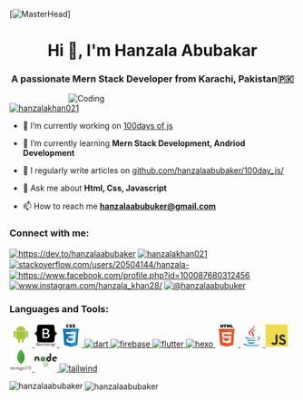 [![MasterHead](https://gifdb.com/images/high/coding-skills-loading-dk68v8z0hevjpuiv.gif)]
<h1 align="center">Hi 👋, I'm Hanzala Abubakar</h1>
<h3 align="center">A passionate Mern Stack Developer from Karachi, Pakistan🇵🇰</h3>
<img align="right" alt="Coding" width="400" src="https://raw.githubusercontent.com/TheDudeThatCode/TheDudeThatCode/master/Assets/Developer.gif">

<p align="left"> 
<a href="https://twitter.com/hanzalakhan021" target="blank">
<img src="https://img.shields.io/twitter/follow/hanzalakhan021?logo=twitter&style=for-the-badge" alt="hanzalakhan021" /></a> </p>

- 🔭 I’m currently working on [100days of js](github.com/hanzalaabubaker/100day_js/)

- 🌱 I’m currently learning **Mern Stack Development, Andriod Development**

- 📝 I regularly write articles on [github.com/hanzalaabubaker/100day_js/](github.com/hanzalaabubaker/100day_js/)

- 💬 Ask me about **Html, Css, Javascript**

- 📫 How to reach me **hanzalaabubuker@gmail.com**

<h3 align="left">Connect with me:</h3>
<p align="left">
<a href="https://dev.to/https://dev.to/hanzalaabubaker" target="blank"><img align="center" src="https://raw.githubusercontent.com/rahuldkjain/github-profile-readme-generator/master/src/images/icons/Social/devto.svg" alt="https://dev.to/hanzalaabubaker" height="30" width="40" /></a>
<a href="https://twitter.com/hanzalakhan021" target="blank"><img align="center" src="https://raw.githubusercontent.com/rahuldkjain/github-profile-readme-generator/master/src/images/icons/Social/twitter.svg" alt="hanzalakhan021" height="30" width="40" /></a>
<a href="https://stackoverflow.com/users/stackoverflow.com/users/20504144/hanzala-" target="blank"><img align="center" src="https://raw.githubusercontent.com/rahuldkjain/github-profile-readme-generator/master/src/images/icons/Social/stack-overflow.svg" alt="stackoverflow.com/users/20504144/hanzala-" height="30" width="40" /></a>
<a href="https://fb.com/https://www.facebook.com/profile.php?id=100087680312456" target="blank"><img align="center" src="https://raw.githubusercontent.com/rahuldkjain/github-profile-readme-generator/master/src/images/icons/Social/facebook.svg" alt="https://www.facebook.com/profile.php?id=100087680312456" height="30" width="40" /></a>
<a href="https://instagram.com/www.instagram.com/hanzala_khan28/" target="blank"><img align="center" src="https://raw.githubusercontent.com/rahuldkjain/github-profile-readme-generator/master/src/images/icons/Social/instagram.svg" alt="www.instagram.com/hanzala_khan28/" height="30" width="40" /></a>
<a href="https://medium.com/@hanzalaabubuker" target="blank"><img align="center" src="https://raw.githubusercontent.com/rahuldkjain/github-profile-readme-generator/master/src/images/icons/Social/medium.svg" alt="@hanzalaabubuker" height="30" width="40" /></a>
</p>

<h3 align="left">Languages and Tools:</h3>
<p align="left"> <a href="https://developer.android.com" target="_blank" rel="noreferrer"> <img src="https://raw.githubusercontent.com/devicons/devicon/master/icons/android/android-original-wordmark.svg" alt="android" width="40" height="40"/> </a> <a href="https://getbootstrap.com" target="_blank" rel="noreferrer"> <img src="https://raw.githubusercontent.com/devicons/devicon/master/icons/bootstrap/bootstrap-plain-wordmark.svg" alt="bootstrap" width="40" height="40"/> </a> <a href="https://www.w3schools.com/css/" target="_blank" rel="noreferrer"> <img src="https://raw.githubusercontent.com/devicons/devicon/master/icons/css3/css3-original-wordmark.svg" alt="css3" width="40" height="40"/> </a> <a href="https://dart.dev" target="_blank" rel="noreferrer"> <img src="https://www.vectorlogo.zone/logos/dartlang/dartlang-icon.svg" alt="dart" width="40" height="40"/> </a> <a href="https://firebase.google.com/" target="_blank" rel="noreferrer"> <img src="https://www.vectorlogo.zone/logos/firebase/firebase-icon.svg" alt="firebase" width="40" height="40"/> </a> <a href="https://flutter.dev" target="_blank" rel="noreferrer"> <img src="https://www.vectorlogo.zone/logos/flutterio/flutterio-icon.svg" alt="flutter" width="40" height="40"/> </a> <a href="hexo.io/" target="_blank" rel="noreferrer"> <img src="https://www.vectorlogo.zone/logos/hexoio/hexoio-icon.svg" alt="hexo" width="40" height="40"/> </a> <a href="https://www.w3.org/html/" target="_blank" rel="noreferrer"> <img src="https://raw.githubusercontent.com/devicons/devicon/master/icons/html5/html5-original-wordmark.svg" alt="html5" width="40" height="40"/> </a> <a href="https://www.java.com" target="_blank" rel="noreferrer"> <img src="https://raw.githubusercontent.com/devicons/devicon/master/icons/java/java-original.svg" alt="java" width="40" height="40"/> </a> <a href="https://developer.mozilla.org/en-US/docs/Web/JavaScript" target="_blank" rel="noreferrer"> <img src="https://raw.githubusercontent.com/devicons/devicon/master/icons/javascript/javascript-original.svg" alt="javascript" width="40" height="40"/> </a> <a href="https://www.mongodb.com/" target="_blank" rel="noreferrer"> <img src="https://raw.githubusercontent.com/devicons/devicon/master/icons/mongodb/mongodb-original-wordmark.svg" alt="mongodb" width="40" height="40"/> </a> <a href="https://nodejs.org" target="_blank" rel="noreferrer"> <img src="https://raw.githubusercontent.com/devicons/devicon/master/icons/nodejs/nodejs-original-wordmark.svg" alt="nodejs" width="40" height="40"/> </a> <a href="https://tailwindcss.com/" target="_blank" rel="noreferrer"> <img src="https://www.vectorlogo.zone/logos/tailwindcss/tailwindcss-icon.svg" alt="tailwind" width="40" height="40"/> </a> </p>

<p><img align="left" src="https://github-readme-stats.vercel.app/api/top-langs?username=hanzalaabubaker&show_icons=true&locale=en&layout=compact" alt="hanzalaabubaker" /></p>

<p>&nbsp;<img align="center" src="https://github-readme-stats.vercel.app/api?username=hanzalaabubaker&show_icons=true&locale=en" alt="hanzalaabubaker" /></p>
